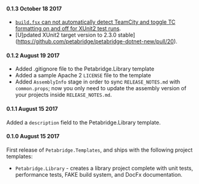 #### 0.1.3 October 18 2017 ####
* [`build.fsx` can not automatically detect TeamCity and toggle TC formatting on and off for XUnit2 test runs](https://github.com/petabridge/petabridge-dotnet-new/pull/19).
* [U]pdated XUnit2 target version to 2.3.0 stable](https://github.com/petabridge/petabridge-dotnet-new/pull/20).

#### 0.1.2 August 19 2017 ####
* Added .gitignore file to the Petabridge.Library template
* Added a sample Apache 2 `LICENSE` file to the template
* Added `AssemblyInfo` stage in order to sync `RELEASE_NOTES.md` with `common.props`; now you only need to update the assembly version of your projects inside `RELEASE_NOTES.md`.

#### 0.1.1 August 15 2017 ####
Added a `description` field to the Petabridge.Library template.

#### 0.1.0 August 15 2017 ####
First release of `Petabridge.Templates`, and ships with the following project templates:

* `Petabridge.Library` - creates a library project complete with unit tests, performance tests, FAKE build system, and DocFx documentation.